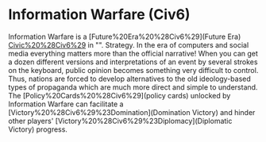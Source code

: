 # Information Warfare (Civ6)

Information Warfare is a [Future%20Era%20%28Civ6%29](Future Era) [Civic%20%28Civ6%29](civic) in "".
Strategy.
In the era of computers and social media everything matters more than the official narrative! When you can get a dozen different versions and interpretations of an event by several strokes on the keyboard, public opinion becomes something very difficult to control. Thus, nations are forced to develop alternatives to the old ideology-based types of propaganda which are much more direct and simple to understand.
The [Policy%20Cards%20%28Civ6%29](policy cards) unlocked by Information Warfare can facilitate a [Victory%20%28Civ6%29%23Domination](Domination Victory) and hinder other players' [Victory%20%28Civ6%29%23Diplomacy](Diplomatic Victory) progress.